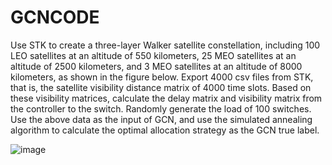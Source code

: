 # GCNCODE
Use STK to create a three-layer Walker satellite constellation, including 100 LEO satellites at an altitude of 550 kilometers, 25 MEO satellites at an altitude of 2500 kilometers, and 3 MEO satellites at an altitude of 8000 kilometers, as shown in the figure below. Export 4000 csv files from STK, that is, the satellite visibility distance matrix of 4000 time slots. Based on these visibility matrices, calculate the delay matrix and visibility matrix from the controller to the switch. Randomly generate the load of 100 switches. Use the above data as the input of GCN, and use the simulated annealing algorithm to calculate the optimal allocation strategy as the GCN true label.

![image](https://github.com/user-attachments/assets/9dfb8161-702e-4e2f-996b-80d1e6dc9472)
